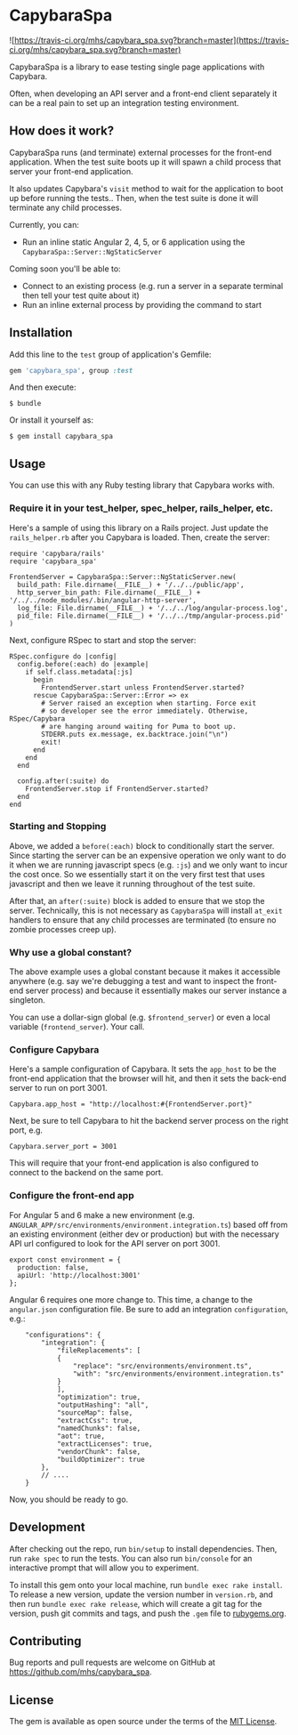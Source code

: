 # CapybaraSpa

![https://travis-ci.org/mhs/capybara_spa.svg?branch=master](https://travis-ci.org/mhs/capybara_spa.svg?branch=master)

CapybaraSpa is a library to ease testing single page applications with Capybara.

Often, when developing an API server and a front-end client separately it can be a real pain to set up an integration testing environment.

## How does it work?

CapybaraSpa runs (and terminate) external processes for the front-end application. When the test suite boots up it will spawn a child process that server your front-end application.

It also updates Capybara's `visit` method to wait for the application to boot up before running the tests.. Then, when the test suite is done it will terminate any child processes.

Currently, you can:

* Run an inline static Angular 2, 4, 5, or 6 application using the `CapybaraSpa::Server::NgStaticServer`

Coming soon you'll be able to:

* Connect to an existing process (e.g. run a server in a separate terminal then tell your test quite about it)
* Run an inline external process by providing the command to start

## Installation

Add this line to the `test` group of application's Gemfile:

```ruby
gem 'capybara_spa', group :test
```

And then execute:

    $ bundle

Or install it yourself as:

    $ gem install capybara_spa

## Usage

You can use this with any Ruby testing library that Capybara works with.

### Require it in your test_helper, spec_helper, rails_helper, etc.

Here's a sample of using this library on a Rails project. Just update the `rails_helper.rb` after you Capybara is loaded. Then, create the server:

```
require 'capybara/rails'
require 'capybara_spa'

FrontendServer = CapybaraSpa::Server::NgStaticServer.new(
  build_path: File.dirname(__FILE__) + '/../../public/app',
  http_server_bin_path: File.dirname(__FILE__) + '/../../node_modules/.bin/angular-http-server',
  log_file: File.dirname(__FILE__) + '/../../log/angular-process.log',
  pid_file: File.dirname(__FILE__) + '/../../tmp/angular-process.pid'
)
```

Next, configure RSpec to start and stop the server:

```
RSpec.configure do |config|
  config.before(:each) do |example|
    if self.class.metadata[:js]
      begin
        FrontendServer.start unless FrontendServer.started?
      rescue CapybaraSpa::Server::Error => ex
        # Server raised an exception when starting. Force exit
        # so developer see the error immediately. Otherwise, RSpec/Capybara
        # are hanging around waiting for Puma to boot up.
        STDERR.puts ex.message, ex.backtrace.join("\n")
        exit!
      end
    end
  end

  config.after(:suite) do
    FrontendServer.stop if FrontendServer.started?
  end
end
```

### Starting and Stopping

Above, we added a `before(:each)` block to conditionally start the server. Since starting the server can be an expensive operation we only want to do it when we are running javascript specs (e.g. `:js`) and we only want to incur the cost once. So we essentially start it on the very first test that uses javascript and then we leave it running throughout of the test suite.

After that, an `after(:suite)` block is added to ensure that we stop the server. Technically, this is not necessary as  `CapybaraSpa` will install `at_exit` handlers to ensure that any child processes are terminated (to ensure no zombie processes creep up).

### Why use a global constant?

The above example uses a global constant because it makes it accessible anywhere (e.g. say we're debugging a test and want to inspect the front-end server process) and because it essentially makes our server instance a singleton.

You can use a dollar-sign global (e.g. `$frontend_server`) or even a local variable (`frontend_server`). Your call.

### Configure Capybara

Here's a sample configuration of Capybara. It sets the `app_host` to be the front-end application that the browser will hit, and then it sets the back-end server to run on port 3001.

```
Capybara.app_host = "http://localhost:#{FrontendServer.port}"
```

Next, be sure to tell Capybara to hit the backend server process on the right port, e.g.

```
Capybara.server_port = 3001
```

This will require that your front-end application is also configured to connect to the backend on the same port.


### Configure the front-end app

For Angular 5 and 6 make a new environment (e.g. `ANGULAR_APP/src/environments/environment.integration.ts`) based off from an existing environment (either dev or production) but with the necessary API url configured to look for the API server on port 3001.

```
export const environment = {
  production: false,
  apiUrl: 'http://localhost:3001'
};
```

Angular 6 requires one more change to. This time, a change to the `angular.json` configuration file. Be sure to add an integration `configuration`, e.g.:

```
    "configurations": {
        "integration": {
            "fileReplacements": [
            {
                "replace": "src/environments/environment.ts",
                "with": "src/environments/environment.integration.ts"
            }
            ],
            "optimization": true,
            "outputHashing": "all",
            "sourceMap": false,
            "extractCss": true,
            "namedChunks": false,
            "aot": true,
            "extractLicenses": true,
            "vendorChunk": false,
            "buildOptimizer": true
        },
        // ....
    }
```

Now, you should be ready to go.

## Development

After checking out the repo, run `bin/setup` to install dependencies. Then, run `rake spec` to run the tests. You can also run `bin/console` for an interactive prompt that will allow you to experiment.

To install this gem onto your local machine, run `bundle exec rake install`. To release a new version, update the version number in `version.rb`, and then run `bundle exec rake release`, which will create a git tag for the version, push git commits and tags, and push the `.gem` file to [rubygems.org](https://rubygems.org).

## Contributing

Bug reports and pull requests are welcome on GitHub at https://github.com/mhs/capybara_spa.

## License

The gem is available as open source under the terms of the [MIT License](https://opensource.org/licenses/MIT).
